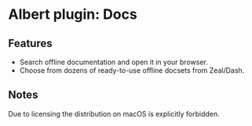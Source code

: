 # Albert plugin: Docs

## Features

- Search offline documentation and open it in your browser.
- Choose from dozens of ready-to-use offline docsets from Zeal/Dash.

## Notes

Due to licensing the distribution on macOS is explicitly forbidden.
